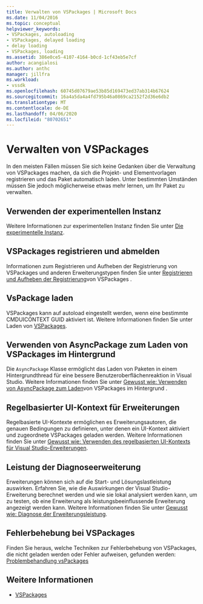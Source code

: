 ```yaml
---
title: Verwalten von VSPackages | Microsoft Docs
ms.date: 11/04/2016
ms.topic: conceptual
helpviewer_keywords:
- VSPackages, autoloading
- VSPackages, delayed loading
- delay loading
- VSPackages, loading
ms.assetid: 386e0ce5-4107-4164-b0cd-1cf43eb5e7cf
author: acangialosi
ms.author: anthc
manager: jillfra
ms.workload:
- vssdk
ms.openlocfilehash: 60745d07679ae53b85d169473ed37ab314b67624
ms.sourcegitcommit: 16a4a5da4a4fd795b46a0869ca2152f2d36e6db2
ms.translationtype: MT
ms.contentlocale: de-DE
ms.lasthandoff: 04/06/2020
ms.locfileid: "80702651"
---
```

# <a name="manage-vspackages"></a>Verwalten von VSPackages
In den meisten Fällen müssen Sie sich keine Gedanken über die Verwaltung von VSPackages machen, da sich die Projekt- und Elementvorlagen registrieren und das Paket automatisch laden. Unter bestimmten Umständen müssen Sie jedoch möglicherweise etwas mehr lernen, um Ihr Paket zu verwalten.

## <a name="use-the-experimental-instance"></a>Verwenden der experimentellen Instanz
 Weitere Informationen zur experimentellen Instanz finden Sie unter [Die experimentelle Instanz](../extensibility/the-experimental-instance.md).

## <a name="register-and-unregister-vspackages"></a>VSPackages registrieren und abmelden
 Informationen zum Registrieren und Aufheben der Registrierung von VSPackages und anderen Erweiterungstypen finden Sie unter [Registrieren und Aufheben der Registrierung](../extensibility/registering-and-unregistering-vspackages.md)von VSPackages .

## <a name="load-a-vspackage"></a>VsPackage laden
 VSPackages kann auf autoload eingestellt werden, wenn eine bestimmte CMDUICONTEXT GUID aktiviert ist. Weitere Informationen finden Sie unter Laden von [VSPackages](../extensibility/loading-vspackages.md).

## <a name="use-asyncpackage-to-load-vspackages-in-the-background"></a>Verwenden von AsyncPackage zum Laden von VSPackages im Hintergrund
 Die `AsyncPackage` Klasse ermöglicht das Laden von Paketen in einem Hintergrundthread für eine bessere Benutzeroberflächenreaktion in Visual Studio. Weitere Informationen finden Sie unter [Gewusst wie: Verwenden von AsyncPackage zum Laden](../extensibility/how-to-use-asyncpackage-to-load-vspackages-in-the-background.md)von VSPackages im Hintergrund .

## <a name="rule-based-ui-context-for-extensions"></a>Regelbasierter UI-Kontext für Erweiterungen
 Regelbasierte UI-Kontexte ermöglichen es Erweiterungsautoren, die genauen Bedingungen zu definieren, unter denen ein UI-Kontext aktiviert und zugeordnete VSPackages geladen werden. Weitere Informationen finden Sie unter [Gewusst wie: Verwenden des regelbasierten UI-Kontexts für Visual Studio-Erweiterungen](../extensibility/how-to-use-rule-based-ui-context-for-visual-studio-extensions.md).

## <a name="diagnose-extension-performance"></a>Leistung der Diagnoseerweiterung
Erweiterungen können sich auf die Start- und Lösungslastleistung auswirken. Erfahren Sie, wie die Auswirkungen der Visual Studio-Erweiterung berechnet werden und wie sie lokal analysiert werden kann, um zu testen, ob eine Erweiterung als leistungsbeeinflussende Erweiterung angezeigt werden kann. Weitere Informationen finden Sie unter [Gewusst wie: Diagnose der Erweiterungsleistung](how-to-diagnose-extension-performance.md).

## <a name="troubleshoot-vspackages"></a>Fehlerbehebung bei VSPackages
 Finden Sie heraus, welche Techniken zur Fehlerbehebung von VSPackages, die nicht geladen werden oder Fehler aufweisen, gefunden werden: [Problembehandlung vsPackages](../extensibility/troubleshooting-vspackages.md)

## <a name="see-also"></a>Weitere Informationen
- [VSPackages](../extensibility/internals/vspackages.md)
